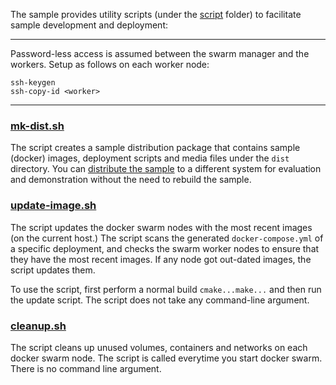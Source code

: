 
The sample provides utility scripts (under the [script](../script) folder) to facilitate sample development and deployment:   

---
Password-less access is assumed between the swarm manager and the workers. Setup as follows on each worker node:     
```
ssh-keygen
ssh-copy-id <worker>
```
---

### [mk-dist.sh](../script/mk-dist.sh)

The script creates a sample distribution package that contains sample (docker) images, deployment scripts and media files under the `dist` directory. You can [distribute the sample](dist.md) to a different system for evaluation and demonstration without the need to rebuild the sample.  

### [update-image.sh](../script/update-image.sh)

The script updates the docker swarm nodes with the most recent images (on the current host.) The script scans the generated ```docker-compose.yml``` of a specific deployment, and checks the swarm worker nodes to ensure that they have the most recent images. If any node got out-dated images, the script updates them.    

To use the script, first perform a normal build ```cmake...make...``` and then run the update script. The script does not take any command-line argument.    

### [cleanup.sh](../script/cleanup.sh)

The script cleans up unused volumes, containers and networks on each docker swarm node. The script is called everytime you start docker swarm. There is no command line argument.    

